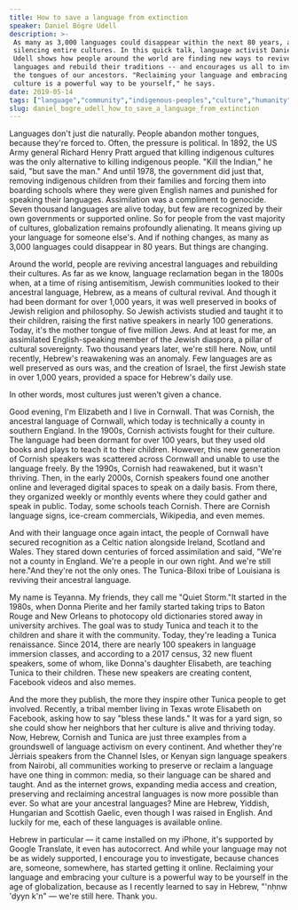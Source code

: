 ```yaml
---
title: How to save a language from extinction
speaker: Daniel Bögre Udell
description: >-
 As many as 3,000 languages could disappear within the next 80 years, all but
 silencing entire cultures. In this quick talk, language activist Daniel Bögre
 Udell shows how people around the world are finding new ways to revive ancestral
 languages and rebuild their traditions -- and encourages us all to investigate
 the tongues of our ancestors. "Reclaiming your language and embracing your
 culture is a powerful way to be yourself," he says.
date: 2019-05-14
tags: ["language","community","indigenous-peoples","culture","humanity","world-cultures","ted-residency"]
slug: daniel_bogre_udell_how_to_save_a_language_from_extinction
---
```


Languages don't just die naturally. People abandon mother tongues, because they're forced
to. Often, the pressure is political. In 1892, the US Army general Richard Henry Pratt
argued that killing indigenous cultures was the only alternative to killing indigenous
people. "Kill the Indian," he said, "but save the man." And until 1978, the government did
just that, removing indigenous children from their families and forcing them into boarding
schools where they were given English names and punished for speaking their languages.
Assimilation was a compliment to genocide. Seven thousand languages are alive today, but
few are recognized by their own governments or supported online. So for people from the
vast majority of cultures, globalization remains profoundly alienating. It means giving up
your language for someone else's. And if nothing changes, as many as 3,000 languages could
disappear in 80 years. But things are changing.

Around the world, people are reviving ancestral languages and rebuilding their cultures.
As far as we know, language reclamation began in the 1800s when, at a time of rising
antisemitism, Jewish communities looked to their ancestral language, Hebrew, as a means of
cultural revival. And though it had been dormant for over 1,000 years, it was well
preserved in books of Jewish religion and philosophy. So Jewish activists studied and
taught it to their children, raising the first native speakers in nearly 100 generations.
Today, it's the mother tongue of five million Jews. And at least for me, an assimilated
English-speaking member of the Jewish diaspora, a pillar of cultural sovereignty. Two
thousand years later, we're still here. Now, until recently, Hebrew's reawakening was an
anomaly. Few languages are as well preserved as ours was, and the creation of Israel, the
first Jewish state in over 1,000 years, provided a space for Hebrew's daily
use.

In other words, most cultures just weren't given a chance.

Good evening, I'm Elizabeth and I live in Cornwall. That was Cornish, the ancestral
language of Cornwall, which today is technically a county in southern England. In the
1900s, Cornish activists fought for their culture. The language had been dormant for over
100 years, but they used old books and plays to teach it to their children. However, this
new generation of Cornish speakers was scattered across Cornwall and unable to use the
language freely. By the 1990s, Cornish had reawakened, but it wasn't thriving. Then, in
the early 2000s, Cornish speakers found one another online and leveraged digital spaces to
speak on a daily basis. From there, they organized weekly or monthly events where they
could gather and speak in public. Today, some schools teach Cornish. There are Cornish
language signs, ice-cream commercials, Wikipedia, and even memes.

And with their language once again intact, the people of Cornwall have secured recognition
as a Celtic nation alongside Ireland, Scotland and Wales. They stared down centuries of
forced assimilation and said, "We're not a county in England. We're a people in our own
right. And we're still here."And they're not the only ones. The Tunica-Biloxi tribe of
Louisiana is reviving their ancestral language.

My name is Teyanna. My friends, they call me "Quiet Storm."It started in the 1980s, when
Donna Pierite and her family started taking trips to Baton Rouge and New Orleans to
photocopy old dictionaries stored away in university archives. The goal was to study
Tunica and teach it to the children and share it with the community. Today, they're
leading a Tunica renaissance. Since 2014, there are nearly 100 speakers in language
immersion classes, and according to a 2017 census, 32 new fluent speakers, some of whom,
like Donna's daughter Elisabeth, are teaching Tunica to their children. These new speakers
are creating content, Facebook videos and also memes.

And the more they publish, the more they inspire other Tunica people to get involved.
Recently, a tribal member living in Texas wrote Elisabeth on Facebook, asking how to say
"bless these lands." It was for a yard sign, so she could show her neighbors that her
culture is alive and thriving today. Now, Hebrew, Cornish and Tunica are just three
examples from a groundswell of language activism on every continent. And whether they're
Jèrriais speakers from the Channel Isles, or Kenyan sign language speakers from Nairobi,
all communities working to preserve or reclaim a language have one thing in common: media,
so their language can be shared and taught. And as the internet grows, expanding media
access and creation, preserving and reclaiming ancestral languages is now more possible
than ever. So what are your ancestral languages? Mine are Hebrew, Yiddish, Hungarian and
Scottish Gaelic, even though I was raised in English. And luckily for me, each of these
languages is available online.

Hebrew in particular — it came installed on my iPhone, it's supported by Google Translate,
it even has autocorrect. And while your language may not be as widely supported, I
encourage you to investigate, because chances are, someone, somewhere, has started getting
it online. Reclaiming your language and embracing your culture is a powerful way to be
yourself in the age of globalization, because as I recently learned to say in Hebrew,
"'nḥnw 'dyyn k'n" — we're still here. Thank you.

<!--
ad_duration=3.33
comment_count=17
event="TED Residency"
external_start_time=0
has_talk_citation=1
intro_duration=11.82
is_subtitle_required="False"
is_talk_featured="True"
language="en"
language_swap="False"
native_language="en"
number_of_related_talks=6
number_of_speakers=1
number_of_subtitled_videos=29
number_of_tags=7
number_of_talk_download_languages=30
number_of_talk_more_resources=0
number_of_talk_recommendations=1
number_of_talks_take_actions=2
post_ad_duration=0.83
published_timestamp="2019-11-21 16:02:02"
recording_date="2019-05-14"
speaker_description="Language activist"
speaker_is_published=1
speaker_name="Daniel Bögre Udell"
talk_more_resources=[]
talk_name="How to save a language from extinction"
talk_recommendations_blurb="More resources curated by Daniel Bögre Udell"
talks_tags=["language","community","indigenous-peoples","culture","humanity","world-cultures","ted-residency"]
url_audio="https://download.ted.com/talks/DanielBogreUdell_2019S.mp3?apikey=acme-roadrunner"
url_photo_speaker="https://pe.tedcdn.com/images/ted/524fbe80c9c519f32032604e494dd03e3168e406_254x191.jpg"
url_photo_talk="https://s3.amazonaws.com/talkstar-photos/uploads/cc309ded-ef21-430d-aa0d-24a583cdd066/DanielBogreUdell_2019S-embed.jpg"
url_webpage="https://www.ted.com/talks/daniel_bogre_udell_how_to_save_a_language_from_extinction"
video_type_name="TED Stage Talk"
-->